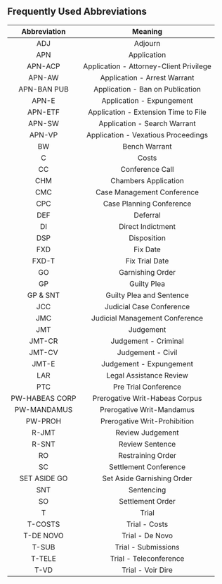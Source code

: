 ## Frequently Used Abbreviations

| Abbreviation | Meaning |
| :---: | :---: |
| ADJ	| Adjourn
| APN	| Application
| APN-ACP	| Application - Attorney-Client Privilege
| APN-AW	| Application - Arrest Warrant
| APN-BAN PUB	| Application - Ban on Publication
| APN-E	| Application - Expungement
| APN-ETF	| Application - Extension Time to File
| APN-SW	| Application - Search Warrant
| APN-VP	| Application - Vexatious Proceedings
| BW | Bench Warrant
| C	| Costs
| CC | Conference Call
| CHM	| Chambers Application
| CMC	| Case Management Conference
| CPC	| Case Planning Conference
| DEF	| Deferral
| DI	| Direct Indictment
| DSP	| Disposition
| FXD | Fix Date
| FXD-T | Fix Trial Date
| GO | Garnishing Order
| GP	| Guilty Plea
| GP & SNT	| Guilty Plea and Sentence
| JCC	| Judicial Case Conference
| JMC	| Judicial Management Conference
| JMT | Judgement
| JMT-CR	| Judgement - Criminal
| JMT-CV	| Judgement - Civil
| JMT-E	| Judgement - Expungement
| LAR	| Legal Assistance Review
| PTC	| Pre Trial Conference
| PW-HABEAS CORP	| Prerogative Writ-Habeas Corpus
| PW-MANDAMUS	| Prerogative Writ-Mandamus
| PW-PROH	| Prerogative Writ-Prohibition
| R-JMT | Review Judgement
| R-SNT	| Review Sentence
| RO	| Restraining Order
| SC	| Settlement Conference
| SET ASIDE GO	| Set Aside Garnishing Order
| SNT	| Sentencing
| SO	| Settlement Order
| T	| Trial
| T-COSTS	| Trial - Costs
| T-DE NOVO	| Trial - De Novo
| T-SUB	| Trial - Submissions
| T-TELE	| Trial - Teleconference
| T-VD	| Trial - Voir Dire
